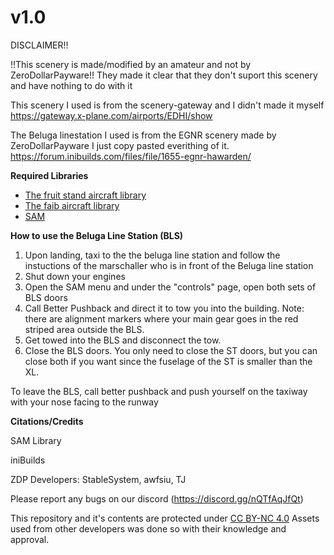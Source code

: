# v1.0
DISCLAIMER!!

!!This scenery is made/modified by an amateur and not by ZeroDollarPayware!!
They made it clear that they don't suport this scenery and have nothing to do with it

This scenery I used is from the scenery-gateway and I didn't made it myself
https://gateway.x-plane.com/airports/EDHI/show

The Beluga linestation I used is from the EGNR scenery made by ZeroDollarPayware I just copy pasted everithing of it.
https://forum.inibuilds.com/files/file/1655-egnr-hawarden/

**Required Libraries**
* [The fruit stand aircraft library](https://forums.x-plane.org/index.php?/files/file/27545-the-fruit-stand-aircraft-library/)
* [The faib aircraft library](https://forums.x-plane.org/index.php?/files/file/29079-the-faib-aircraft-library/)
* [SAM](https://forums.x-plane.org/index.php?/files/file/59782-scenery-animation-manager-suite/)

**How to use the Beluga Line Station (BLS)**
1. Upon landing, taxi to the the beluga line station and follow the instuctions of the marschaller who is in front of the Beluga line station 
2. Shut down your engines
3. Open the SAM menu and under the "controls" page, open both sets of BLS doors
4. Call Better Pushback and direct it to tow you into the building. Note: there are alignment markers where your main gear goes in the red striped area outside the BLS. 
5. Get towed into the BLS and disconnect the tow. 
6. Close the BLS doors. You only need to close the ST doors, but you can close both if you want since the fuselage of the ST is smaller than the XL. 

To leave the BLS, call better pushback and push yourself on the taxiway with your nose facing to the runway

**Citations/Credits**

SAM Library

iniBuilds

ZDP Developers: StableSystem, awfsiu, TJ

Please report any bugs on our discord (https://discord.gg/nQTfAqJfQt)

This repository and it's contents are protected under [CC BY-NC 4.0](https://creativecommons.org/licenses/by-nc/4.0/)
Assets used from other developers was done so with their knowledge and approval. 
